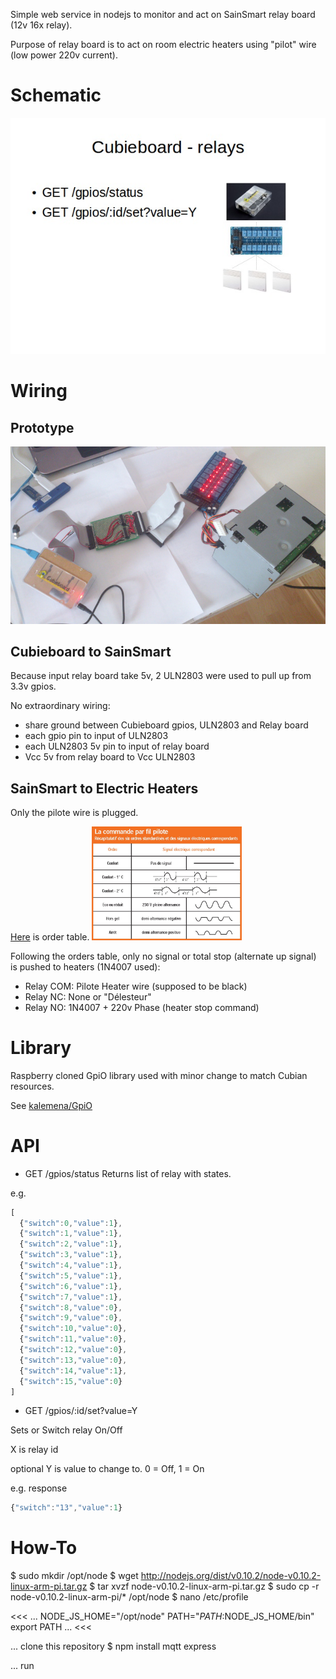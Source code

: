 
Simple web service in nodejs to monitor and act on SainSmart relay board (12v 16x relay).

Purpose of relay board is to act on room electric heaters using "pilot" wire (low power 220v current).

Schematic
=========

![Schematic](res/Schema.jpg?raw=true "Schema overview")

Wiring
======

## Prototype

![Prototype](res/prototype.jpg?raw=true "Prototype")

## Cubieboard to SainSmart

Because input relay board take 5v, 2 ULN2803 were used to pull up from 3.3v gpios.

No extraordinary wiring:
- share ground between Cubieboard gpios, ULN2803 and Relay board
- each gpio pin to input of ULN2803
- each ULN2803 5v pin to input of relay board
- Vcc 5v from relay board to Vcc ULN2803

## SainSmart to Electric Heaters

Only the pilote wire is plugged.

[Here](http://www.planete-domotique.com/blog/2012/01/05/piloter-un-radiateur-grace-a-son-fil-pilote/) is order table.
<img src="res/ordre_fil_pilote.jpg?raw=true" alt="Order table" style="width: 240px;"/>

Following the orders table, only no signal or total stop (alternate up signal) is pushed to heaters (1N4007 used):
- Relay COM: Pilote Heater wire (supposed to be black)
- Relay NC: None or "Délesteur"
- Relay NO: 1N4007 + 220v Phase (heater stop command)

Library
=======

Raspberry cloned GpiO library used with minor change to match Cubian resources.

See [kalemena/GpiO](https://github.com/kalemena/GpiO)

API
===

* GET /gpios/status
Returns list of relay with states.

e.g.
```js
[
  {"switch":0,"value":1},
  {"switch":1,"value":1},
  {"switch":2,"value":1},
  {"switch":3,"value":1},
  {"switch":4,"value":1},
  {"switch":5,"value":1},
  {"switch":6,"value":1},
  {"switch":7,"value":1},
  {"switch":8,"value":0},
  {"switch":9,"value":0},
  {"switch":10,"value":0},
  {"switch":11,"value":0},
  {"switch":12,"value":0},
  {"switch":13,"value":0},
  {"switch":14,"value":1},
  {"switch":15,"value":0}
]
```

* GET /gpios/:id/set?value=Y

Sets or Switch relay On/Off

X is relay id

optional Y is value to change to. 0 = Off, 1 = On

e.g. response
```js
{"switch":"13","value":1}
```

How-To
======

$ sudo mkdir /opt/node
$ wget http://nodejs.org/dist/v0.10.2/node-v0.10.2-linux-arm-pi.tar.gz
$ tar xvzf node-v0.10.2-linux-arm-pi.tar.gz
$ sudo cp -r node-v0.10.2-linux-arm-pi/* /opt/node
$ nano /etc/profile

<<<
...
NODE_JS_HOME="/opt/node"
PATH="$PATH:$NODE_JS_HOME/bin"
export PATH
...
<<<

... clone this repository
$ npm install mqtt express

... run


